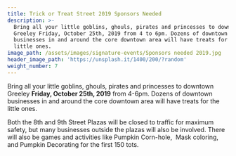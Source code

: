 ```yaml
---
title: Trick or Treat Street 2019 Sponsors Needed
description: >-
  Bring all your little goblins, ghouls, pirates and princesses to downtown
  Greeley Friday, October 25th, 2019 from 4 to 6pm. Dozens of downtown
  businesses in and around the core downtown area will have treats for the
  little ones.
image_path: /assets/images/signature-events/Sponsors needed 2019.jpg
header_image_path: 'https://unsplash.it/1400/200/?random'
weight_number: 7
---
```


Bring all your little goblins, ghouls, pirates and princesses to downtown Greeley **Friday, October 25th, 2019** from 4-6pm. Dozens of downtown businesses in and around the core downtown area will have treats for the little ones.

Both the 8th and 9th Street Plazas will be closed to traffic for maximum safety, but many businesses outside the plazas will also be involved. There will also be games and activities like Pumpkin Corn-hole,&nbsp; Mask coloring, and Pumpkin Decorating for the first 150 tots.